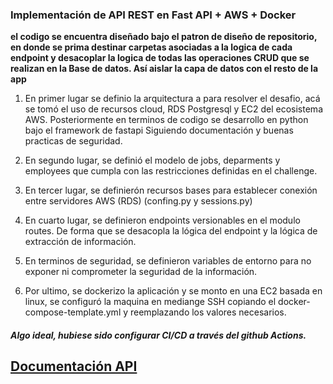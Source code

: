 ### Implementación de API REST en Fast API + AWS + Docker


 **el codigo se encuentra diseñado bajo el patron de diseño de repositorio, en donde se prima destinar carpetas asociadas a la logica de cada endpoint y desacoplar la logica de todas las operaciones CRUD que se realizan en la Base de datos. Así aislar la capa de datos con el resto de la app**


1. En primer lugar se definio la arquitectura a para resolver el desafio, acá se tomó el uso de recursos cloud, RDS Postgresql y EC2 del ecosistema AWS. Posteriormente en terminos de codigo se desarrollo en python bajo el framework de fastapi Siguiendo documentación y buenas practicas de seguridad.

2. En segundo lugar, se definió el modelo de jobs, deparments y employees que cumpla con las restricciones definidas en el challenge.

3. En tercer lugar, se definierón recursos bases para establecer conexión entre servidores AWS (RDS) (confing.py y sessions.py)

4. En cuarto lugar, se definieron endpoints versionables en el modulo routes. De forma que se desacopla la lógica del endpoint y la lógica de extracción de información.

5. En terminos de seguridad, se definieron variables de entorno para no exponer ni comprometer la seguridad de la información.

6. Por ultimo, se dockerizo la aplicación y se monto en una EC2 basada en linux, se configuró la maquina en mediange SSH copiando el docker-compose-template.yml y reemplazando los valores necesarios.


##### Algo ideal, hubiese sido configurar CI/CD a través del github Actions.



## [Documentación API](http://ec2-50-17-28-57.compute-1.amazonaws.com:8000/docs) 
